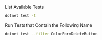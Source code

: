 
List Available Tests

```bash
dotnet test -t
```

Run Tests that Contain the Following Name

```bash
dotnet test --filter ColorFormDeleteButton
```


